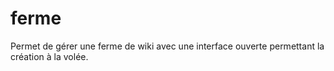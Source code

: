 ferme
=====

Permet de gérer une ferme de wiki avec une interface ouverte permettant la création à la volée.